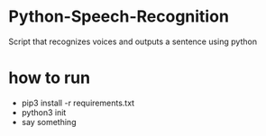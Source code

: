 # Python-Speech-Recognition

Script that recognizes voices and outputs a sentence using python

# how to run

- pip3 install -r requirements.txt
- python3 init
- say something 
